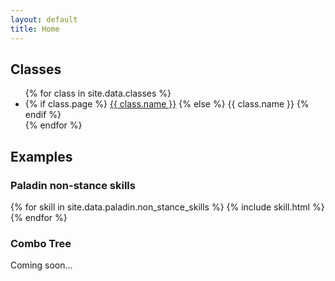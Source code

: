 ```yaml
---
layout: default
title: Home
---
```


## Classes

<ul>
  {% for class in site.data.classes %}
    <li>
      {% if class.page %}
        <a href='{{ class.page }}.html'>{{ class.name }}</a>
      {% else %}
        {{ class.name }}
      {% endif %}    
    </li>
  {% endfor %}
</ul>

## Examples

### Paladin non-stance skills

{% for skill in site.data.paladin.non_stance_skills %}
  {% include skill.html %}
{% endfor %}

### Combo Tree

Coming soon...